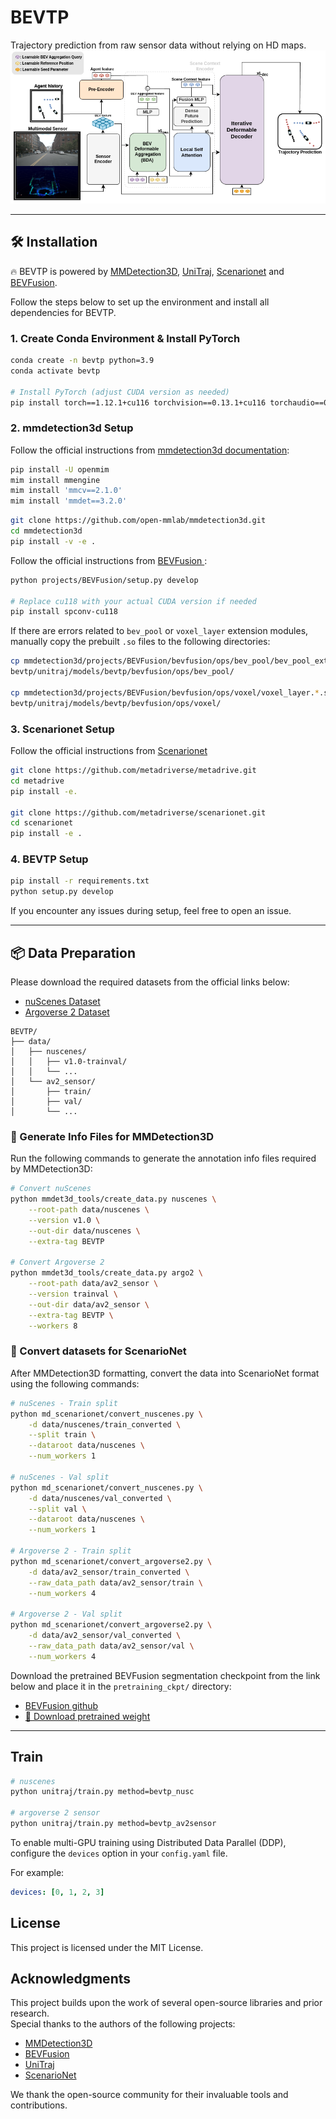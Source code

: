 
# BEVTP

Trajectory prediction from raw sensor data without relying on HD maps.
![BEVTP Overview](figs/bevtp.png)

---

## 🛠️ Installation

🔥 BEVTP is powered by [MMDetection3D](https://github.com/open-mmlab/mmdetection3d), [UniTraj](https://github.com/vita-epfl/UniTraj/tree/main), [Scenarionet](https://github.com/metadriverse/scenarionet) and [BEVFusion](https://github.com/mit-han-lab/bevfusion).

Follow the steps below to set up the environment and install all dependencies for BEVTP.

### 1. Create Conda Environment & Install PyTorch

```bash
conda create -n bevtp python=3.9
conda activate bevtp

# Install PyTorch (adjust CUDA version as needed)
pip install torch==1.12.1+cu116 torchvision==0.13.1+cu116 torchaudio==0.12.1 --extra-index-url https://download.pytorch.org/whl/cu116
```
### 2. mmdetection3d Setup

Follow the official instructions from [mmdetection3d documentation](https://mmdetection3d.readthedocs.io/en/latest/get_started.html):

```bash
pip install -U openmim
mim install mmengine
mim install 'mmcv==2.1.0'
mim install 'mmdet==3.2.0'
```
```bash
git clone https://github.com/open-mmlab/mmdetection3d.git
cd mmdetection3d 
pip install -v -e .
```

Follow the official instructions from [BEVFusion ](https://github.com/open-mmlab/mmdetection3d/tree/main/projects/BEVFusion):

```bash
python projects/BEVFusion/setup.py develop

# Replace cu118 with your actual CUDA version if needed
pip install spconv-cu118 
```

If there are errors related to `bev_pool` or `voxel_layer` extension modules, manually copy the prebuilt `.so` files to the following directories:

```bash
cp mmdetection3d/projects/BEVFusion/bevfusion/ops/bev_pool/bev_pool_ext.*.so
bevtp/unitraj/models/bevtp/bevfusion/ops/bev_pool/

cp mmdetection3d/projects/BEVFusion/bevfusion/ops/voxel/voxel_layer.*.so
bevtp/unitraj/models/bevtp/bevfusion/ops/voxel/
```

### 3. Scenarionet Setup

Follow the official instructions from [Scenarionet](https://scenarionet.readthedocs.io/en/latest/install.html)

```bash
git clone https://github.com/metadriverse/metadrive.git
cd metadrive
pip install -e.

git clone https://github.com/metadriverse/scenarionet.git
cd scenarionet
pip install -e .
```

### 4. BEVTP Setup

```bash
pip install -r requirements.txt
python setup.py develop
```

If you encounter any issues during setup, feel free to open an issue.

---

## 📦 Data Preparation

Please download the required datasets from the official links below:

- [nuScenes Dataset](https://www.nuscenes.org/nuscenes#download)
- [Argoverse 2 Dataset](https://argoverse.github.io/user-guide/getting_started.html)
 
```
BEVTP/
├── data/
│   ├── nuscenes/
│   │   ├── v1.0-trainval/
│   │   └── ...
│   └── av2_sensor/
│       ├── train/
│       ├── val/
│       └── ...
```

### 📝 Generate Info Files for MMDetection3D

Run the following commands to generate the annotation info files required by MMDetection3D:

```bash
# Convert nuScenes
python mmdet3d_tools/create_data.py nuscenes \
    --root-path data/nuscenes \
    --version v1.0 \
    --out-dir data/nuscenes \
    --extra-tag BEVTP

# Convert Argoverse 2
python mmdet3d_tools/create_data.py argo2 \
    --root-path data/av2_sensor \
    --version trainval \
    --out-dir data/av2_sensor \
    --extra-tag BEVTP \
    --workers 8
```

### 🔄 Convert datasets for ScenarioNet

After MMDetection3D formatting, convert the data into ScenarioNet format using the following commands:

```bash
# nuScenes - Train split
python md_scenarionet/convert_nuscenes.py \
    -d data/nuscenes/train_converted \
    --split train \
    --dataroot data/nuscenes \
    --num_workers 1

# nuScenes - Val split
python md_scenarionet/convert_nuscenes.py \
    -d data/nuscenes/val_converted \
    --split val \
    --dataroot data/nuscenes \
    --num_workers 1

# Argoverse 2 - Train split
python md_scenarionet/convert_argoverse2.py \
    -d data/av2_sensor/train_converted \
    --raw_data_path data/av2_sensor/train \
    --num_workers 4

# Argoverse 2 - Val split
python md_scenarionet/convert_argoverse2.py \
    -d data/av2_sensor/val_converted \
    --raw_data_path data/av2_sensor/val \
    --num_workers 4
```

Download the pretrained BEVFusion segmentation checkpoint from the link below and place it in the `pretraining_ckpt/` directory:
- [BEVFusion github](https://github.com/mit-han-lab/bevfusion?tab=readme-ov-file#bev-map-segmentation-on-nuscenes-validation)
- [📎 Download pretrained weight](https://www.dropbox.com/scl/fi/8lgd1hkod2a15mwry0fvd/bevfusion-seg.pth?rlkey=2tmgw7mcrlwy9qoqeui63tay9&dl=1)

---

## Train

```bash
# nuscenes
python unitraj/train.py method=bevtp_nusc

# argoverse 2 sensor
python unitraj/train.py method=bevtp_av2sensor

```

To enable multi-GPU training using Distributed Data Parallel (DDP), configure the `devices` option in your `config.yaml` file.

For example:

```yaml
devices: [0, 1, 2, 3]
```

## License

This project is licensed under the MIT License.  

## Acknowledgments

This project builds upon the work of several open-source libraries and prior research.  
Special thanks to the authors of the following projects:

- [MMDetection3D](https://github.com/open-mmlab/mmdetection3d)
- [BEVFusion](https://github.com/mit-han-lab/bevfusion)
- [UniTraj](https://github.com/vita-epfl/UniTraj)
- [ScenarioNet](https://github.com/metadriverse/scenarionet)

We thank the open-source community for their invaluable tools and contributions.